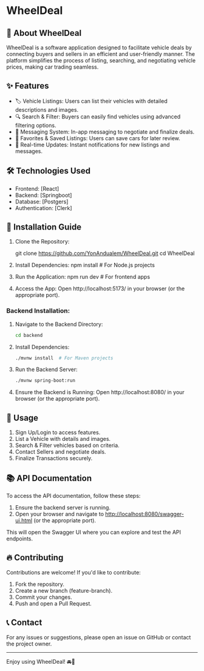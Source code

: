 # WheelDeal

## 🚗 About WheelDeal

WheelDeal is a software application designed to facilitate vehicle deals by connecting buyers and sellers in an efficient and user-friendly manner. The platform simplifies the process of listing, searching, and negotiating vehicle prices, making car trading seamless.

## ✨ Features

- 🏷 Vehicle Listings: Users can list their vehicles with detailed descriptions and images.
- 🔍 Search & Filter: Buyers can easily find vehicles using advanced filtering options.
- 💬 Messaging System: In-app messaging to negotiate and finalize deals.
- 📌 Favorites & Saved Listings: Users can save cars for later review.
- 🔄 Real-time Updates: Instant notifications for new listings and messages.

## 🛠 Technologies Used

- Frontend: [React]
- Backend: [Springboot]
- Database: [Postgers]
- Authentication: [Clerk]

## 🚀 Installation Guide

1. Clone the Repository:
   
   git clone https://github.com/YonAndualem/WheelDeal.git
   cd WheelDeal
   
2. Install Dependencies:
      npm install  # For Node.js projects
   
3. Run the Application:
      npm run dev  # For frontend apps
4. Access the App: Open http://localhost:5173/ in your browser (or the appropriate port).

### Backend Installation:

1. Navigate to the Backend Directory:
   
   ```bash
   cd backend
   ```

2. Install Dependencies:
   
   ```bash
   ./mvnw install  # For Maven projects
   ```

3. Run the Backend Server:
   
   ```bash
   ./mvnw spring-boot:run
   ```

4. Ensure the Backend is Running: Open http://localhost:8080/ in your browser (or the appropriate port).

## 📖 Usage

1. Sign Up/Login to access features.
2. List a Vehicle with details and images.
3. Search & Filter vehicles based on criteria.
4. Contact Sellers and negotiate deals.
5. Finalize Transactions securely.

## 📚 API Documentation

To access the API documentation, follow these steps:

1. Ensure the backend server is running.
2. Open your browser and navigate to [http://localhost:8080/swagger-ui.html](http://localhost:8080/swagger-ui.html) (or the appropriate port).

This will open the Swagger UI where you can explore and test the API endpoints.

## 🔥 Contributing

Contributions are welcome! If you'd like to contribute:

1. Fork the repository.
2. Create a new branch (feature-branch).
3. Commit your changes.
4. Push and open a Pull Request.



## 📞 Contact

For any issues or suggestions, please open an issue on GitHub or contact the project owner.

---

Enjoy using WheelDeal! 🚘💨